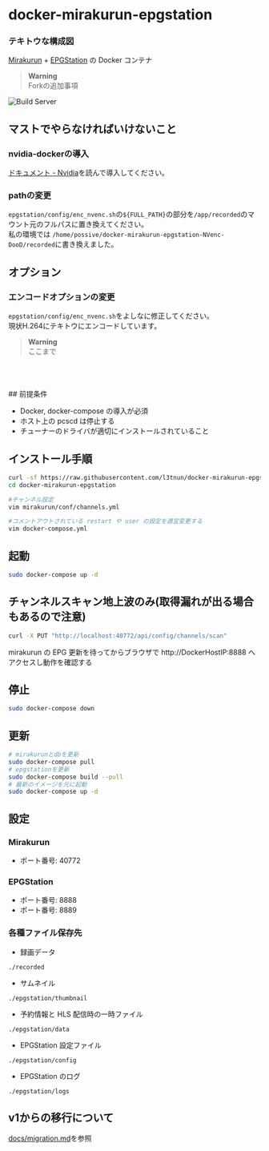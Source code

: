 # docker-mirakurun-epgstation

### テキトウな構成図
[Mirakurun](https://github.com/Chinachu/Mirakurun) + [EPGStation](https://github.com/l3tnun/EPGStation) の Docker コンテナ

> **Warning**  
>  Forkの追加事項  

![Build Server](https://user-images.githubusercontent.com/49982049/207947352-4e5c426c-718f-4342-a255-e2058b713f93.jpeg)


## マストでやらなければいけないこと
### nvidia-dockerの導入
[ドキュメント - Nvidia](https://docs.nvidia.com/datacenter/cloud-native/container-toolkit/install-guide.html)を読んで導入してください。

### pathの変更
`epgstation/config/enc_nvenc.sh`の`${FULL_PATH}`の部分を`/app/recorded`のマウント元のフルパスに置き換えてください。  
私の環境では `/home/possive/docker-mirakurun-epgstation-NVenc-DooD/recorded`に書き換えました。

## オプション
### エンコードオプションの変更
`epgstation/config/enc_nvenc.sh`をよしなに修正してください。  
現状H.264にテキトウにエンコードしています。

> **Warning**  
>  ここまで  
<br>
<br>
<br>
## 前提条件

- Docker, docker-compose の導入が必須
- ホスト上の pcscd は停止する
- チューナーのドライバが適切にインストールされていること

## インストール手順

```sh
curl -sf https://raw.githubusercontent.com/l3tnun/docker-mirakurun-epgstation/v2/setup.sh | sh -s
cd docker-mirakurun-epgstation

#チャンネル設定
vim mirakurun/conf/channels.yml

#コメントアウトされている restart や user の設定を適宜変更する
vim docker-compose.yml
```

## 起動

```sh
sudo docker-compose up -d
```

## チャンネルスキャン地上波のみ(取得漏れが出る場合もあるので注意)

```sh
curl -X PUT "http://localhost:40772/api/config/channels/scan"
```

mirakurun の EPG 更新を待ってからブラウザで http://DockerHostIP:8888 へアクセスし動作を確認する

## 停止

```sh
sudo docker-compose down
```

## 更新

```sh
# mirakurunとdbを更新
sudo docker-compose pull
# epgstationを更新
sudo docker-compose build --pull
# 最新のイメージを元に起動
sudo docker-compose up -d
```

## 設定

### Mirakurun

* ポート番号: 40772

### EPGStation

* ポート番号: 8888
* ポート番号: 8889

### 各種ファイル保存先

* 録画データ

```./recorded```

* サムネイル

```./epgstation/thumbnail```

* 予約情報と HLS 配信時の一時ファイル

```./epgstation/data```

* EPGStation 設定ファイル

```./epgstation/config```

* EPGStation のログ

```./epgstation/logs```

## v1からの移行について

[docs/migration.md](docs/migration.md)を参照
